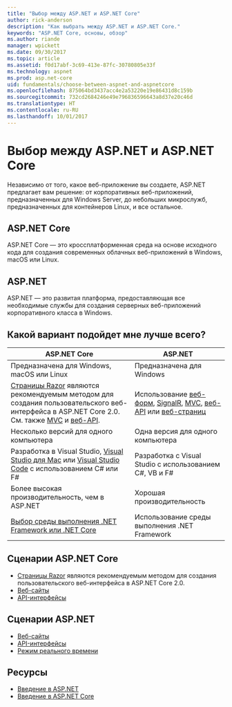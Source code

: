```yaml
---
title: "Выбор между ASP.NET и ASP.NET Core"
author: rick-anderson
description: "Как выбрать между ASP.NET и ASP.NET Core."
keywords: "ASP.NET Core, основы, обзор"
ms.author: riande
manager: wpickett
ms.date: 09/30/2017
ms.topic: article
ms.assetid: f0d17abf-3c69-413e-87fc-30780805e33f
ms.technology: aspnet
ms.prod: asp.net-core
uid: fundamentals/choose-between-aspnet-and-aspnetcore
ms.openlocfilehash: 875064bd3437acc4e2a53220e19e86431d8c159b
ms.sourcegitcommit: 732cd2684246e49e796836596643a8d37e20c46d
ms.translationtype: HT
ms.contentlocale: ru-RU
ms.lasthandoff: 10/01/2017
---
```

# <a name="choose-between-aspnet-and-aspnet-core"></a>Выбор между ASP.NET и ASP.NET Core 

Независимо от того, какое веб-приложение вы создаете, ASP.NET предлагает вам решение: от корпоративных веб-приложений, предназначенных для Windows Server, до небольших микрослужб, предназначенных для контейнеров Linux, и все остальное.

## <a name="aspnet-core"></a>ASP.NET Core

ASP.NET Core — это кроссплатформенная среда на основе исходного кода для создания современных облачных веб-приложений в Windows, macOS или Linux.

## <a name="aspnet"></a>ASP.NET

ASP.NET — это развитая платформа, предоставляющая все необходимые службы для создания серверных веб-приложений корпоративного класса в Windows.

## <a name="which-one-is-right-for-me"></a>Какой вариант подойдет мне лучше всего?

| ASP.NET Core | ASP.NET |
|---|---|
|Предназначена для Windows, macOS или Linux|Предназначена для Windows|
|[Страницы Razor](xref:mvc/razor-pages/index) являются рекомендуемым методом для создания пользовательского веб-интерфейса в ASP.NET Core 2.0. См. также [MVC](xref:mvc/overview) и [веб-API](xref:tutorials/first-web-api).|Использование [веб-форм](https://docs.microsoft.com/aspnet/web-forms), [SignalR](https://docs.microsoft.com/aspnet/signalr), [MVC](https://docs.microsoft.com/aspnet/mvc), [веб-API](https://docs.microsoft.com/aspnet/web-api/) или [веб-страниц](https://docs.microsoft.com/aspnet/web-pages)|
|Несколько версий для одного компьютера|Одна версия для одного компьютера|
|Разработка в Visual Studio, [Visual Studio для Mac](https://www.visualstudio.com/vs/visual-studio-mac/) или [Visual Studio Code](https://code.visualstudio.com/) с использованием C# или F#|Разработка с Visual Studio с использованием C#, VB и F#|
|Более высокая производительность, чем в ASP.NET|Хорошая производительность|
|[Выбор среды выполнения .NET Framework или .NET Core](https://docs.microsoft.com/dotnet/articles/standard/choosing-core-framework-server)|Использование среды выполнения .NET Framework|

## <a name="aspnet-core-scenarios"></a>Сценарии ASP.NET Core

<!-- update link to Razor Pages mvc movie series when done -->
* [Страницы Razor](xref:mvc/razor-pages/index) являются рекомендуемым методом для создания пользовательского веб-интерфейса в ASP.NET Core 2.0.
* [Веб-сайты](xref:tutorials/first-mvc-app/index)
* [API-интерфейсы](xref:tutorials/first-web-api)

## <a name="aspnet-scenarios"></a>Сценарии ASP.NET

* [Веб-сайты](https://docs.microsoft.com/aspnet/mvc)
* [API-интерфейсы](https://docs.microsoft.com/aspnet/web-api)
* [Режим реального времени](https://docs.microsoft.com/aspnet/signalr)

## <a name="resources"></a>Ресурсы

* [Введение в ASP.NET](https://docs.microsoft.com/aspnet/overview)
* [Введение в ASP.NET Core](xref:index)
